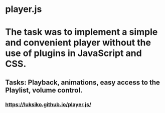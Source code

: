 # player.js
# The task was to implement a simple and convenient player without the use of plugins in JavaScript and CSS. 

## Tasks: Playback, animations, easy access to the Playlist, volume control.

### https://luksiko.github.io/player.js/
